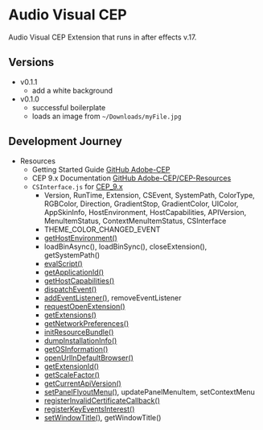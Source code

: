 # Audio Visual CEP
Audio Visual CEP Extension that runs in after effects v.17.

## Versions
- v0.1.1
  - add a white background
- v0.1.0
  - successful boilerplate
  - loads an image from `~/Downloads/myFile.jpg`

## Development Journey
- Resources
  - Getting Started Guide [GitHub Adobe-CEP](https://github.com/Adobe-CEP/Getting-Started-guides)
  - CEP 9.x Documentation [GitHub Adobe-CEP/CEP-Resources](https://github.com/Adobe-CEP/CEP-Resources/blob/master/CEP_9.x/Documentation/CEP%209.0%20HTML%20Extension%20Cookbook.md)
  - `CSInterface.js` for [CEP_9.x](https://github.com/Adobe-CEP/CEP-Resources/blob/master/CEP_9.x/CSInterface.js)
    - Version, RunTime, Extension, CSEvent, SystemPath, ColorType, RGBColor, Direction, GradientStop, GradientColor, UIColor, AppSkinInfo, HostEnvironment, HostCapabilities, APIVersion, MenuItemStatus, ContextMenuItemStatus, CSInterface
    - THEME_COLOR_CHANGED_EVENT
    - [getHostEnvironment()](https://github.com/Adobe-CEP/CEP-Resources/blob/master/CEP_9.x/CSInterface.js#L487)
    - loadBinAsync(), loadBinSync(), closeExtension(), getSystemPath()
    - [evalScript()](https://github.com/Adobe-CEP/CEP-Resources/blob/master/CEP_9.x/CSInterface.js#L612)
    - [getApplicationId()](https://github.com/Adobe-CEP/CEP-Resources/blob/master/CEP_9.x/CSInterface.js#L627)
    - [getHostCapabilities()](https://github.com/Adobe-CEP/CEP-Resources/blob/master/CEP_9.x/CSInterface.js#L639)
    - [dispatchEvent()](https://github.com/Adobe-CEP/CEP-Resources/blob/master/CEP_9.x/CSInterface.js#L651)
    - [addEventListener()](https://github.com/Adobe-CEP/CEP-Resources/blob/master/CEP_9.x/CSInterface.js#L672), removeEventListener
    - [requestOpenExtension()](https://github.com/Adobe-CEP/CEP-Resources/blob/master/CEP_9.x/CSInterface.js#L701)
    - [getExtensions()](https://github.com/Adobe-CEP/CEP-Resources/blob/master/CEP_9.x/CSInterface.js#L716)
    - [getNetworkPreferences()](https://github.com/Adobe-CEP/CEP-Resources/blob/master/CEP_9.x/CSInterface.js#L730)
    - [initResourceBundle()](https://github.com/Adobe-CEP/CEP-Resources/blob/master/CEP_9.x/CSInterface.js#L754)
    - [dumpInstallationInfo()](https://github.com/Adobe-CEP/CEP-Resources/blob/master/CEP_9.x/CSInterface.js#L792)
    - [getOSInformation()](https://github.com/Adobe-CEP/CEP-Resources/blob/master/CEP_9.x/CSInterface.js#L805)
    - [openUrlInDefaultBrowser()](https://github.com/Adobe-CEP/CEP-Resources/blob/master/CEP_9.x/CSInterface.js#L896)
    - [getExtensionId()](https://github.com/Adobe-CEP/CEP-Resources/blob/master/CEP_9.x/CSInterface.js#L908)
    - [getScaleFactor()](https://github.com/Adobe-CEP/CEP-Resources/blob/master/CEP_9.x/CSInterface.js#L927)
    - [getCurrentApiVersion()](https://github.com/Adobe-CEP/CEP-Resources/blob/master/CEP_9.x/CSInterface.js#L968)
    - [setPanelFlyoutMenu()](https://github.com/Adobe-CEP/CEP-Resources/blob/master/CEP_9.x/CSInterface.js#L1001), updatePanelMenuItem, setContextMenu
    - [registerInvalidCertificateCallback()](https://github.com/Adobe-CEP/CEP-Resources/blob/master/CEP_9.x/CSInterface.js#L1216)
    - [registerKeyEventsInterest()](https://github.com/Adobe-CEP/CEP-Resources/blob/master/CEP_9.x/CSInterface.js#L1262)
    - [setWindowTitle()](https://github.com/Adobe-CEP/CEP-Resources/blob/master/CEP_9.x/CSInterface.js#L1275), getWindowTitle()
